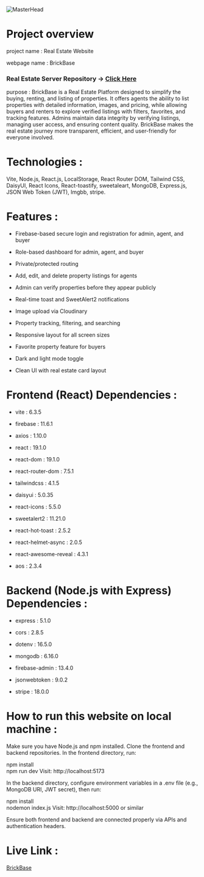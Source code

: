 ![MasterHead](https://i.ibb.co/0VW7M2g4/Screenshot-2025-07-21-173448.png)

# Project overview

project name : Real Estate Website

webpage name : BrickBase

### Real Estate Server Repository -> [Click Here](https://github.com/Programming-Hero-Web-Course4/b11a12-server-side-MMunim90)

purpose :
BrickBase is a Real Estate Platform designed to simplify the buying, renting, and listing of properties. It offers agents the ability to list properties with detailed information, images, and pricing, while allowing buyers and renters to explore verified listings with filters, favorites, and tracking features. Admins maintain data integrity by verifying listings, managing user access, and ensuring content quality. BrickBase makes the real estate journey more transparent, efficient, and user-friendly for everyone involved.

# Technologies :
Vite, Node.js, React.js, LocalStorage, React Router DOM, Tailwind CSS, DaisyUI, React Icons, React-toastify, sweetaleart, MongoDB, Express.js, JSON Web Token (JWT), Imgbb, stripe.

# Features :

- Firebase-based secure login and registration for admin, agent, and buyer

- Role-based dashboard for admin, agent, and buyer

- Private/protected routing

- Add, edit, and delete property listings for agents

- Admin can verify properties before they appear publicly

- Real-time toast and SweetAlert2 notifications

- Image upload via Cloudinary

- Property tracking, filtering, and searching

- Responsive layout for all screen sizes

- Favorite property feature for buyers

- Dark and light mode toggle

- Clean UI with real estate card layout

# Frontend (React) Dependencies :

- vite : 6.3.5

- firebase : 11.6.1

- axios : 1.10.0

- react : 19.1.0

- react-dom : 19.1.0

- react-router-dom : 7.5.1

- tailwindcss : 4.1.5

- daisyui : 5.0.35

- react-icons : 5.5.0

- sweetalert2 : 11.21.0

- react-hot-toast : 2.5.2

- react-helmet-async : 2.0.5

- react-awesome-reveal : 4.3.1

- aos : 2.3.4

# Backend (Node.js with Express) Dependencies :

- express : 5.1.0

- cors : 2.8.5

- dotenv : 16.5.0

- mongodb : 6.16.0

- firebase-admin : 13.4.0

- jsonwebtoken : 9.0.2

- stripe : 18.0.0

# How to run this website on local machine :
Make sure you have Node.js and npm installed. Clone the frontend and backend repositories.
In the frontend directory, run:

npm install  
npm run dev
Visit: http://localhost:5173

In the backend directory, configure environment variables in a .env file (e.g., MongoDB URI, JWT secret), then run:

npm install  
nodemon index.js
Visit: http://localhost:5000 or similar

Ensure both frontend and backend are connected properly via APIs and authentication headers.

<!--
### Admin email: witired@mailinator.com
### Admin password: Asdfgh!
### Agent email: gora@gari.com
### Agent password: Asdfgh!
-->

# Live Link :
[BrickBase](https://brickbase-47887.web.app/)
